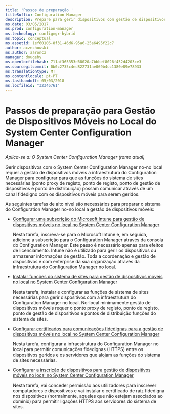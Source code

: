 ```yaml
---
title: 'Passos de preparação '
titleSuffix: Configuration Manager
description: Prepare para gerir dispositivos com gestão de dispositivos móveis no local no System Center Configuration Manager.
ms.date: 03/05/2017
ms.prod: configuration-manager
ms.technology: configmgr-hybrid
ms.topic: conceptual
ms.assetid: 1ef60106-8f31-46d6-95a6-25a6495f22c7
author: aczechowski
ms.author: aaroncz
manager: dougeby
ms.openlocfilehash: 711af365353d68020a7bbbef8026f452d4203ce3
ms.sourcegitcommit: 0b0c2735c4ed822731ae069b4cc1380e89e78933
ms.translationtype: MT
ms.contentlocale: pt-PT
ms.lasthandoff: 05/03/2018
ms.locfileid: "32346761"
---
```

# <a name="preparation-steps-for-on-premises-mobile-device-management-in-system-center-configuration-manager"></a>Passos de preparação para Gestão de Dispositivos Móveis no Local do System Center Configuration Manager

*Aplica-se a: O System Center Configuration Manager (ramo atual)*

Gerir dispositivos com o System Center Configuration Manager no\-no local requer a gestão de dispositivos móveis a infraestrutura do Configuration Manager para configurar para que as funções do sistema de sites necessárias (ponto proxy de registo, ponto de registo, ponto de gestão de dispositivos e ponto de distribuição) possam comunicar através de um canal fidedigno com os dispositivos móveis para serem geridos.  

 As seguintes tarefas de alto nível são necessários para preparar o sistema do Configuration Manager no\-no local a gestão de dispositivos móveis:  

-   [Configurar uma subscrição do Microsoft Intune para gestão de dispositivos móveis no local no System Center Configuration Manager](../../mdm/get-started/set-up-intune-subscription-on-premises-mdm.md)  

     Nesta tarefa, inscreva-se para o Microsoft Intune e, em seguida, adicione a subscrição para o Configuration Manager através da consola do Configuration Manager. Este passo é necessário apenas para efeitos de licenciamento. Intune não é utilizado para gerir os dispositivos ou armazenar informações de gestão. Toda a coordenação e gestão de dispositivos é com enterprise da sua organização através da infraestrutura do Configuration Manager no local.  

-   [Instalar funções do sistema de sites para gestão de dispositivos móveis no local no System Center Configuration Manager](../../mdm/get-started/install-site-system-roles-for-on-premises-mdm.md)  

     Nesta tarefa, instalar e configurar as funções de sistema de sites necessárias para gerir dispositivos com a infraestrutura do Configuration Manager no local. No\-local minimamente gestão de dispositivos móveis requer o ponto proxy de registo, ponto de registo, ponto de gestão de dispositivos e pontos de distribuição funções do sistema de sites.  

-   [Configurar certificados para comunicações fidedignas para a gestão de dispositivos móveis no local no System Center Configuration Manager](../../mdm/get-started/set-up-certificates-on-premises-mdm.md)  

     Nesta tarefa, configurar a infraestrutura do Configuration Manager no local para permitir comunicações fidedignas (HTTPS) entre os dispositivos geridos e os servidores que alojam as funções do sistema de sites necessárias.  

-   [Configurar a inscrição de dispositivos para gestão de dispositivos móveis no local no System Center Configuration Manager](../../mdm/get-started/set-up-device-enrollment-on-premises-mdm.md)  

     Nesta tarefa, vai conceder permissão aos utilizadores para inscrever computadores e dispositivos e vai instalar o certificado de raiz fidedigna nos dispositivos (normalmente, aqueles que não estejam associados ao domínio) para permitir ligações HTTPS aos servidores do sistema de sites.  
